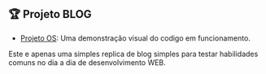 ## 🏆 Projeto BLOG ##

- [Projeto OS](https://www.teusiteonline.com.br/portifolio/blog/): Uma demonstração visual do codigo em funcionamento.


Este e apenas uma simples replica de blog simples para testar habilidades comuns no dia a dia de desenvolvimento WEB.
